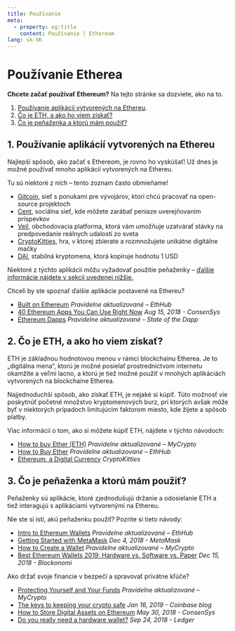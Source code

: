 ```yaml
---
title: Používanie
meta:
  - property: og:title
    content: Používanie | Ethereum
lang: sk-SK
---
```


# Používanie Etherea

<div class="featured">

  **Chcete začať používať Ethereum?** Na tejto stránke sa dozviete, ako na to.

  1. [Používanie aplikácií vytvorených na Ethereu](#_1-pouzivanie-aplikacii-vytvorenych-na-ethereu).
  2. [Čo je ETH, a ako ho viem získať?](#_2-co-je-eth-a-ako-ho-viem-ziskat)
  3. [Čo je peňaženka a ktorú mám použiť?](#_3-co-je-penazenka-a-ktoru-mam-pouzit)

</div>

## 1. Používanie aplikácií vytvorených na Ethereu

Najlepší spôsob, ako začať s Ethereom, je rovno ho vyskúšať! Už dnes je možné používať mnoho aplikácií vytvorených na Ethereu.

Tu sú niektoré z nich – tento zoznam často obmieňame!

- [Gitcoin](https://gitcoin.co), sieť s ponukami pre vývojárov, ktorí chcú pracovať na open-source projektoch
- [Cent](https://beta.cent.co), sociálna sieť, kde môžete zarábať peniaze uverejňovaním príspevkov
- [Veil](https://app.veil.co), obchodovacia platforma, ktorá vám umožňuje uzatvárať stávky na predpovedanie reálnych udalostí zo sveta
- [CryptoKitties](https://www.cryptokitties.co), hra, v ktorej zbierate a rozmnožujete unikátne digitálne mačky
- [DAI](https://makerdao.com/en/), stabilná kryptomena, ktorá kopíruje hodnotu 1 USD

Niektoré z týchto aplikácií môžu vyžadovať použitie peňaženky – [ďalšie informácie nájdete v sekcii uvedenej nižšie.](./#_3-co-je-penazenka-a-ktoru-mam-pouzit)

Chceli by ste spoznať ďalšie aplikácie postavené na Ethereu?

- [Built on Ethereum](https://docs.ethhub.io/built-on-ethereum/built-on-ethereum/) *Pravidelne aktualizované – EthHub*
- [40 Ethereum Apps You Can Use Right Now](https://media.consensys.net/40-ethereum-apps-you-can-use-right-now-d643333769f7) *Aug 15, 2018 - ConsenSys*
- [Ethereum Dapps](https://www.stateofthedapps.com/rankings/platform/ethereum) *Pravidelne aktualizované - State of the Dapp*

## 2. Čo je ETH, a ako ho viem získať?

ETH je základnou hodnotovou menou v rámci blockchainu Etherea. Je to „digitálna mena“, ktorú je možné posielať prostredníctvom internetu okamžite a veľmi lacno, a ktorú je tiež možné použiť v mnohých aplikáciách vytvorených na blockchaine Etherea.

Najjednoduchší spôsob, ako získať ETH, je nejaké si kúpiť. Túto možnosť vie poskytnúť početné množstvo kryptomenových burz, pri ktorých avšak môže byť v niektorých prípadoch limitujúcim faktorom miesto, kde žijete a spôsob platby.

Viac informácií o tom, ako si môžete kúpiť ETH, nájdete v týchto návodoch:

- [How to buy Ether (ETH)](https://support.mycrypto.com/how-to/getting-started/how-to-buy-ether-with-usd) *Pravidelne aktualizované – MyCrypto*
- [How to Buy Ether](https://docs.ethhub.io/using-ethereum/how-to-buy-ether/) *Pravidelne aktualizované – EthHub*
- [Ethereum, a Digital Currency](https://www.cryptokitties.co/faq#ethereum-a-digital-currency) *CryptoKitties*

## 3. Čo je peňaženka a ktorú mám použiť?

Peňaženky sú aplikácie, ktoré zjednodušujú držanie a odosielanie ETH a tiež interagujú s aplikáciami vytvorenými na Ethereu.

Nie ste si istí, akú peňaženku použiť? Pozrite si tieto návody:

- [Intro to Ethereum Wallets](https://docs.ethhub.io/using-ethereum/wallets/intro-to-ethereum-wallets/) *Pravidelne aktualizované – EthHub*
- [Getting Started with MetaMask](https://metamask.zendesk.com/hc/en-us/articles/360015489531-Getting-Started-With-MetaMask-Part-1-) *Dec 4, 2018 - MetaMask*
- [How to Create a Wallet](https://support.mycrypto.com/getting-started/creating-a-new-wallet-on-mycrypto.html) *Pravidelne aktualizované – MyCrypto*
- [Best Ethereum Wallets 2019: Hardware vs. Software vs. Paper](https://blockonomi.com/best-ethereum-wallets/) *Dec 15, 2018 - Blockonomi*

Ako držať svoje financie v bezpečí a spravovať privátne kľúče?

- [Protecting Yourself and Your Funds](https://support.mycrypto.com/staying-safe/protecting-yourself-and-your-funds) *Pravidelne aktualizované – MyCrypto*
- [The keys to keeping your crypto safe](https://blog.coinbase.com/the-keys-to-keeping-your-crypto-safe-96d497cce6cf) *Jan 16, 2019 - Coinbase blog*
- [How to Store Digital Assets on Ethereum](https://media.consensys.net/how-to-store-digital-assets-on-ethereum-a2bfdcf66bd0) *May 30, 2018 - ConsenSys*
- [Do you really need a hardware wallet?](https://medium.com/ledger-on-security-and-blockchain/ledger-101-part-1-do-you-really-need-a-hardware-wallet-7f5abbadd945) *Sep 24, 2018 - Ledger*